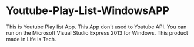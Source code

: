 # Youtube-Play-List-WindowsAPP

This is Youtube Play list App. This App don't used to Youtube API.
You can run on the  Microsoft Visual Studio Express 2013 for Windows.
This product made in Life is Tech.

